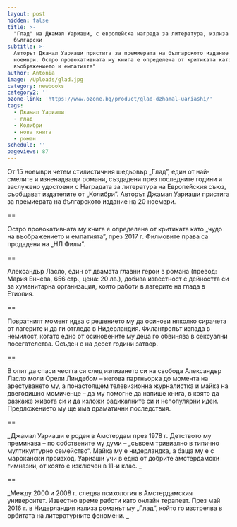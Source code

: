 ```yaml
---
layout: post
hidden: false
title: >-
  "Глад" на Джамал Уариаши, с европейска награда за литература, излиза на
  български 
subtitle: >-
  Авторът Джамал Уариаши пристига за премиерата на българското издание на 20
  ноември. Остро провокативната му книга е определена от критиката като "чудо на
  въображението и емпатията"
author: Antonia
image: /Uploads/glad.jpg
category: newbooks
category2: ''
ozone-link: 'https://www.ozone.bg/product/glad-dzhamal-uariashi/'
tags:
  - Джамал Уариаши
  - глад
  - Колибри
  - нова книга
  - роман
schedule: ''
pageviews: 87
---
```

От 15 ноември четем стилистичния шедьовър „Глад”, един от най-смелите и изненадващи романи, създадени през последните години и заслужено удостоени с Наградата за литература на Европейския съюз, съобщават издателите от „Колибри”. Авторът Джамал Уариаши пристига за премиерата на българското издание на 20 ноември.

\==

Остро провокативната му книга е определена от критиката като „чудо на въображението и емпатията”, през 2017 г. Филмовите права са продадени на „НЛ Филм“.

\==

Александър Ласло, един от двамата главни герои в романа (превод: Мария Енчева, 656 стр., цена: 20 лв.), добива известност с дейността си за хуманитарна организация, която работи в лагерите на глада в Етиопия. 

\==

Повратният момент идва с решението му да осинови няколко сирачета от лагерите и да ги отгледа в Нидерландия. Филантропът изпада в немилост, когато едно от осиновените му деца го обвинява в сексуални посегателства. Осъден е на десет години затвор. 

\==

В опит да спаси честта си след излизането си на свобода Александър Ласло моли Орели Линдебом – негова партньорка до момента на арестуването му, а понастоящем телевизионна журналистка и майка на двегодишно момиченце – да му помогне да напише книга, в която да разкаже живота си и да изложи радикалните си и непопулярни идеи. Предложението му ще има драматични последствия. 

\==

_Джамал Уариаши е роден в Амстердам през 1978 г. Детството му преминава – по собствените му думи – „съвсем тривиално в типично мултикултурно семейство“. Майка му е нидерландка, а баща му е с марокански произход. Уариаши учи в една от добрите амстердамски гимназии, от която е изключен в 11-и клас. _

\==

_Между 2000 и 2008 г. следва психология в Амстердамския университет. Известно време работи като онлайн терапевт. През май 2016 г. в Нидерландия излиза романът му „Глад“, който го изстрелва в орбитата на литературните феномени. _

